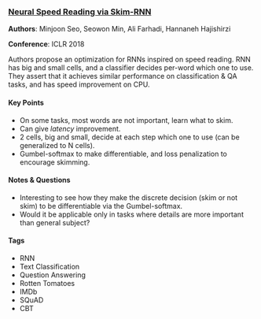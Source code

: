 ### [Neural Speed Reading via Skim-RNN][1]

**Authors**: Minjoon Seo, Seowon Min, Ali Farhadi, Hannaneh Hajishirzi

**Conference**: ICLR 2018

Authors propose an optimization for RNNs inspired on speed reading. RNN has
big and small cells, and a classifier decides per-word which one to use. They
assert that it achieves similar performance on classification & QA tasks, and
has speed improvement on CPU.

#### Key Points

* On some tasks, most words are not important, learn what to skim.
* Can give _latency_ improvement.
* 2 cells, big and small, decide at each step which one to use (can be
  generalized to N cells).
* Gumbel-softmax to make differentiable, and loss penalization to encourage
  skimming.

#### Notes & Questions

* Interesting to see how they make the discrete decision (skim or not skim) to
  be differentiable via the Gumbel-softmax.
* Would it be applicable only in tasks where details are more important than
  general subject?

#### Tags

* RNN
* Text Classification
* Question Answering
* Rotten Tomatoes
* IMDb
* SQuAD
* CBT

[1]: https://arxiv.org/abs/1706.03762 "Paper"
